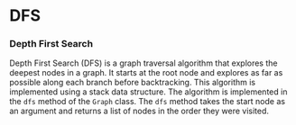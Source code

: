 # DFS
### Depth First Search
Depth First Search (DFS) is a graph traversal algorithm that explores the deepest nodes in a graph. It starts at the root node and explores as far as possible along each branch before backtracking. This algorithm is implemented using a stack data structure. The algorithm is implemented in the `dfs` method of the `Graph` class. The `dfs` method takes the start node as an argument and returns a list of nodes in the order they were visited.
